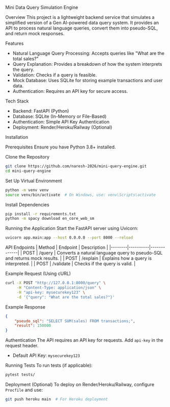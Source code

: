 Mini Data Query Simulation Engine

Overview
This project is a lightweight backend service that simulates a simplified version of a Gen AI-powered data query system. It provides an API to process natural language queries, convert them into pseudo-SQL, and return mock responses.

Features
- Natural Language Query Processing: Accepts queries like "What are the total sales?"
- Query Explanation: Provides a breakdown of how the system interprets the query.
- Validation: Checks if a query is feasible.
- Mock Database: Uses SQLite for storing example transactions and user data.
- Authentication: Requires an API key for secure access.

Tech Stack
- Backend: FastAPI (Python)
- Database: SQLite (In-Memory or File-Based)
- Authentication: Simple API Key Authentication
- Deployment: Render/Heroku/Railway (Optional)

Installation

Prerequisites
Ensure you have Python 3.8+ installed.

Clone the Repository
```sh
git clone https://github.com/naresh-2026/mini-query-engine.git
cd mini-query-engine
```

Set Up Virtual Environment
```sh
python -m venv venv
source venv/bin/activate  # On Windows, use: venv\Scripts\activate
```

Install Dependencies
```sh
pip install -r requirements.txt
python -m spacy download en_core_web_sm
```

Running the Application
Start the FastAPI server using Uvicorn:
```sh
uvicorn app.main:app --host 0.0.0.0 --port 8000 --reload
```

API Endpoints
| Method | Endpoint  | Description |
|--------|----------|-------------|
| POST | /query   | Converts a natural language query to pseudo-SQL and returns mock results. |
| POST | /explain | Explains how a query is interpreted. |
| POST | /validate | Checks if the query is valid. |

Example Request (Using cURL)
```sh
curl -X POST "http://127.0.0.1:8000/query" \
     -H "Content-Type: application/json" \
     -H "api-key: mysecurekey123" \
     -d '{"query": "What are the total sales?"}'
```

Example Response
```json
{
    "pseudo_sql": "SELECT SUM(sales) FROM transactions;",
    "result": 150000
}
```

Authentication
The API requires an API key for requests. Add `api-key` in the request header.
- Default API Key: `mysecurekey123`

Running Tests
To run tests (if applicable):
```sh
pytest tests/
```

Deployment (Optional)
To deploy on Render/Heroku/Railway, configure `Procfile` and use:
```sh
git push heroku main  # For Heroku deployment
```


